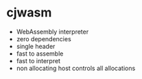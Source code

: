 # cjwasm

- WebAssembly interpreter
- zero dependencies
- single header
- fast to assemble
- fast to interpret
- non allocating host controls all allocations
